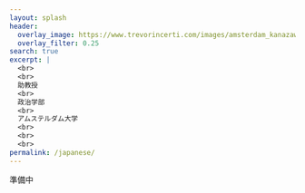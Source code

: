 ```yaml
---
layout: splash
header:
  overlay_image: https://www.trevorincerti.com/images/amsterdam_kanazawa.jpeg
  overlay_filter: 0.25
search: true
excerpt: |
  <br>
  <br>
  助教授
  <br>
  政治学部
  <br>
  アムステルダム大学
  <br>
  <br>
  <br>
permalink: /japanese/
---
```


準備中








